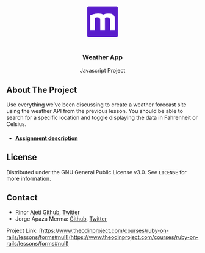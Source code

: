 <br />
<p align="center">
  <a href="https://www.microverse.org">
    <img src="https://raw.githubusercontent.com/yochiwarez/Basic-Routes-Views-and-Controllers/develop/img/microverse.png" alt="Logo" width="80" height="80">
  </a>
  <br>
  <br>
  <h3 align="center">Weather App</h3>

  <p align="center">
    Javascript Project
  </p>
</p>

<!-- ABOUT THE PROJECT -->
## About The Project
Use everything we’ve been discussing to create a weather forecast site using the weather API from the previous lesson. You should be able to search for a specific location and toggle displaying the data in Fahrenheit or Celsius.


* #### [Assignment description](https://www.theodinproject.com/courses/ruby-on-rails/lessons/forms#null)	
<!-- * #### [Source page](https://www.newsweek.com/) -->

<!-- ### Built With

* [Bootstrap](https://getbootstrap.com)
* [JQuery](https://jquery.com) -->

<!-- LICENSE -->
## License

Distributed under the GNU General Public License v3.0. See `LICENSE` for more information.

<!-- CONTACT -->
## Contact

* Rinor Ajeti [Github](https://github.com/R4Ajeti), [Twitter](https://twitter.com/devdiegogo)
* Jorge Apaza Merma: [Github](https://github.com/yochiwarez), [Twitter]()

Project Link: [https://www.theodinproject.com/courses/ruby-on-rails/lessons/forms#null](https://www.theodinproject.com/courses/ruby-on-rails/lessons/forms#null)


[product-screenshot]: img/mockup.png
 
